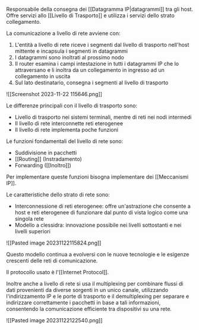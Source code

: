 Responsabile della consegna dei [[Datagramma IP|datagrammi]] tra gli host. Offre servizi allo [[Livello di Trasporto]] e utilizza i servizi dello strato collegamento.

La comunicazione a livello di rete avviene con:
1. L'entità a livello di rete riceve i segmenti dal livello di trasporto nell'host mittente e incapsula i segmenti in datagrammi
2. I datagrammi sono inoltrati al prossimo nodo
3. Il router esamina i campi intestazione in tutti i datagrammi IP che lo attraversano e li inoltra da un collegamento in ingresso ad un collegamento in uscita
4. Sul lato destinatario, consegna i segmenti al livello di trasporto

![[Screenshot 2023-11-22 115646.png]]

Le differenze principali con il livello di trasporto sono:
- Livello di trasporto nei sistemi terminali, mentre di reti nei nodi intermedi
- Il livello di rete interconnette reti eterogenee
- Il livello di rete implementa poche funzioni

Le funzioni fondamentali del livello di rete sono:
- Suddivisione in pacchetti
- [[Routing]] (Instradamento)
- Forwarding ([[Inoltro]])

Per implementare queste funzioni bisogna implementare dei [[Meccanismi IP]].

Le caratteristiche dello strato di rete sono:
- Interconnessione di reti eterogenee: offre un'astrazione che consente a host e reti eterogenee di funzionare dal punto di vista logico come una singola rete
- Modello a clessidra: innovazione possibile nei livelli sottostanti e nei livelli superiori

![[Pasted image 20231122115824.png]]

Questo modello continua a evolversi con le nuove tecnologie e le esigenze crescenti delle reti di comunicazione.

Il protocollo usato è l'[[Internet Protocol]].

Inoltre anche a livello di rete si usa il multiplexing per combinare flussi di dati provenienti da diverse sorgenti in un unico canale, utilizzando l'indirizzamento IP e le porte di trasporto e il demultiplexing per separare e indirizzare correttamente i pacchetti in base a tali informazioni, consentendo la comunicazione efficiente tra dispositivi su una rete.

![[Pasted image 20231122122540.png]]